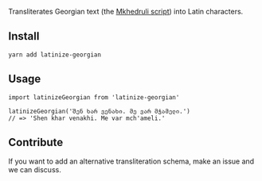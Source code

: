 Transliterates Georgian text (the [Mkhedruli script](https://en.wikipedia.org/wiki/Georgian_scripts)) into Latin characters.

## Install

`yarn add latinize-georgian`

## Usage

```
import latinizeGeorgian from 'latinize-georgian'

latinizeGeorgian('შენ ხარ ვენახი. მე ვარ მჭამელი.')
// => 'Shen khar venakhi. Me var mch'ameli.'
```

## Contribute

If you want to add an alternative transliteration schema, make an issue and we can discuss.
